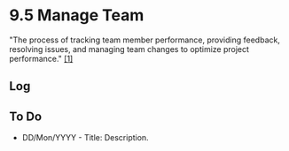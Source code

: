 # 9.5 Manage Team

"The process of tracking team member performance, providing feedback, resolving
issues, and managing team changes to optimize project performance."
[[1]](../home.md#references)

## Log

## To Do

- DD/Mon/YYYY - Title: Description.
